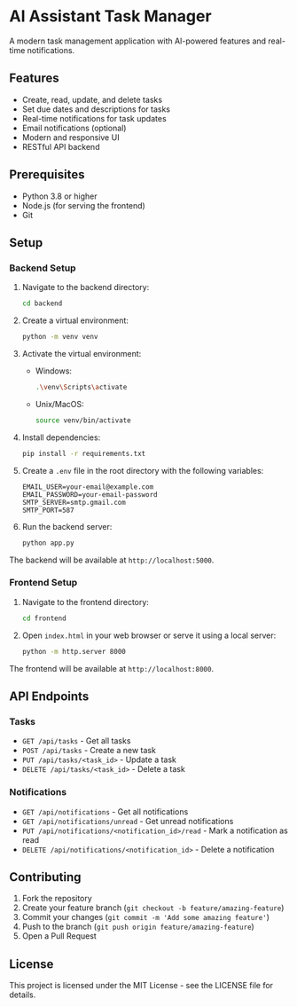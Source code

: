 # AI Assistant Task Manager

A modern task management application with AI-powered features and real-time notifications.

## Features

- Create, read, update, and delete tasks
- Set due dates and descriptions for tasks
- Real-time notifications for task updates
- Email notifications (optional)
- Modern and responsive UI
- RESTful API backend

## Prerequisites

- Python 3.8 or higher
- Node.js (for serving the frontend)
- Git

## Setup

### Backend Setup

1. Navigate to the backend directory:
   ```bash
   cd backend
   ```

2. Create a virtual environment:
   ```bash
   python -m venv venv
   ```

3. Activate the virtual environment:
   - Windows:
     ```bash
     .\venv\Scripts\activate
     ```
   - Unix/MacOS:
     ```bash
     source venv/bin/activate
     ```

4. Install dependencies:
   ```bash
   pip install -r requirements.txt
   ```

5. Create a `.env` file in the root directory with the following variables:
   ```
   EMAIL_USER=your-email@example.com
   EMAIL_PASSWORD=your-email-password
   SMTP_SERVER=smtp.gmail.com
   SMTP_PORT=587
   ```

6. Run the backend server:
   ```bash
   python app.py
   ```

The backend will be available at `http://localhost:5000`.

### Frontend Setup

1. Navigate to the frontend directory:
   ```bash
   cd frontend
   ```

2. Open `index.html` in your web browser or serve it using a local server:
   ```bash
   python -m http.server 8000
   ```

The frontend will be available at `http://localhost:8000`.

## API Endpoints

### Tasks

- `GET /api/tasks` - Get all tasks
- `POST /api/tasks` - Create a new task
- `PUT /api/tasks/<task_id>` - Update a task
- `DELETE /api/tasks/<task_id>` - Delete a task

### Notifications

- `GET /api/notifications` - Get all notifications
- `GET /api/notifications/unread` - Get unread notifications
- `PUT /api/notifications/<notification_id>/read` - Mark a notification as read
- `DELETE /api/notifications/<notification_id>` - Delete a notification

## Contributing

1. Fork the repository
2. Create your feature branch (`git checkout -b feature/amazing-feature`)
3. Commit your changes (`git commit -m 'Add some amazing feature'`)
4. Push to the branch (`git push origin feature/amazing-feature`)
5. Open a Pull Request

## License

This project is licensed under the MIT License - see the LICENSE file for details. 